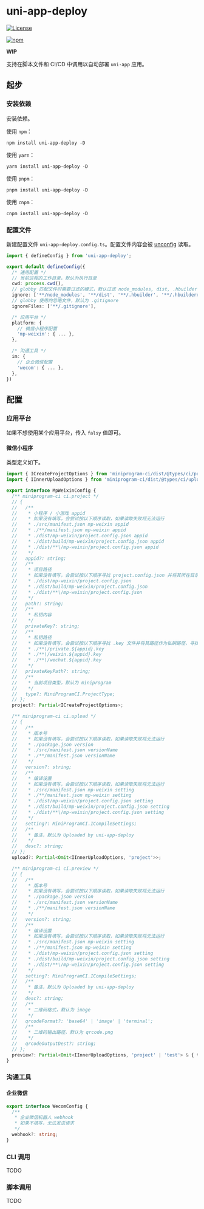 # uni-app-deploy

[![License](https://img.shields.io/github/license/ModyQyW/uni-helper)](https://github.com/ModyQyW/uni-helper/blob/main/LICENSE)

[![npm](https://img.shields.io/npm/v/uni-app-deploy)](https://www.npmjs.com/package/uni-app-deploy)

**WIP**

支持在脚本文件和 CI/CD 中调用以自动部署 `uni-app` 应用。

## 起步

### 安装依赖

安装依赖。

使用 `npm`：

```shell
npm install uni-app-deploy -D
```

使用 `yarn`：

```shell
yarn install uni-app-deploy -D
```

使用 `pnpm`：

```shell
pnpm install uni-app-deploy -D
```

使用 `cnpm`：

```shell
cnpm install uni-app-deploy -D
```

### 配置文件

新建配置文件 `uni-app-deploy.config.ts`。配置文件内容会被 [unconfig](https://github.com/antfu/unconfig) 读取。

```typescript
import { defineConfig } from 'uni-app-deploy';

export default defineConfig({
  /* 通用配置 */
  // 当前进程的工作目录，默认为执行目录
  cwd: process.cwd(),
  // globby 匹配文件时需要过滤的模式，默认过滤 node_modules, dist, .hbuilder, .hbuilderx
  ignore: ['**/node_modules', '**/dist', '**/.hbuilder', '**/.hbuilderx'],
  // globby 使用的忽略文件，默认为 .gitignore
  ignoreFiles: ['**/.gitignore'],

  /* 应用平台 */
  platform: {
    // 微信小程序配置
    'mp-weixin': { ... },
  },

  /* 沟通工具 */
  im: {
    // 企业微信配置
    'wecom': { ... },
  },
})
```

## 配置

### 应用平台

如果不想使用某个应用平台，传入 `falsy` 值即可。

#### 微信小程序

类型定义如下。

```typescript
import { ICreateProjectOptions } from 'miniprogram-ci/dist/@types/ci/project';
import { IInnerUploadOptions } from 'miniprogram-ci/dist/@types/ci/upload';

export interface MpWeixinConfig {
  /** miniprogram-ci ci.project */
  // {
  //   /**
  //    * 小程序 / 小游戏 appid
  //    * 如果没有填写，会尝试按以下顺序读取，如果读取失败将无法运行
  //    * ./src/manifest.json mp-weixin appid
  //    * ./**/manifest.json mp-weixin appid
  //    * ./dist/mp-weixin/project.config.json appid
  //    * ./dist/build/mp-weixin/project.config.json appid
  //    * ./dist/**\/mp-weixin/project.config.json appid
  //    */
  //   appid?: string;
  //   /**
  //    * 项目路径
  //    * 如果没有填写，会尝试按以下顺序寻找 project.config.json 并将其所在目录作为项目路径，如果寻找失败将无法运行
  //    * ./dist/mp-weixin/project.config.json
  //    * ./dist/build/mp-weixin/project.config.json
  //    * ./dist/**\/mp-weixin/project.config.json
  //    */
  //   path?: string;
  //   /**
  //    * 私钥内容
  //    */
  //   privateKey?: string;
  //   /**
  //    * 私钥路径
  //    * 如果没有填写，会尝试按以下顺序寻找 .key 文件并将其路径作为私钥路径，寻找失败不影响继续运行
  //    * ./**\/private.${appid}.key
  //    * ./**\/weixin.${appid}.key
  //    * ./**\/wechat.${appid}.key
  //    */
  //   privateKeyPath?: string;
  //   /**
  //    * 当前项目类型，默认为 miniprogram
  //    */
  //   type?: MiniProgramCI.ProjectType;
  // };
  project?: Partial<ICreateProjectOptions>;

  /** miniprogram-ci ci.upload */
  // {
  //   /**
  //    * 版本号
  //    * 如果没有填写，会尝试按以下顺序读取，如果读取失败将无法运行
  //    * ./package.json version
  //    * ./src/manifest.json versionName
  //    * ./**/manifest.json versionName
  //    */
  //   version?: string;
  //   /**
  //    * 编译设置
  //    * 如果没有填写，会尝试按以下顺序读取，如果读取失败将无法运行
  //    * ./src/manifest.json mp-weixin setting
  //    * ./**/manifest.json mp-weixin setting
  //    * ./dist/mp-weixin/project.config.json setting
  //    * ./dist/build/mp-weixin/project.config.json setting
  //    * ./dist/**\/mp-weixin/project.config.json setting
  //    */
  //   setting?: MiniProgramCI.ICompileSettings;
  //   /**
  //    * 备注，默认为 Uploaded by uni-app-deploy
  //    */
  //   desc?: string;
  // };
  upload?: Partial<Omit<IInnerUploadOptions, 'project'>>;

  /** miniprogram-ci ci.preview */
  // {
  //   /**
  //    * 版本号
  //    * 如果没有填写，会尝试按以下顺序读取，如果读取失败将无法运行
  //    * ./package.json version
  //    * ./src/manifest.json versionName
  //    * ./**/manifest.json versionName
  //    */
  //   version?: string;
  //   /**
  //    * 编译设置
  //    * 如果没有填写，会尝试按以下顺序读取，如果读取失败将无法运行
  //    * ./src/manifest.json mp-weixin setting
  //    * ./**/manifest.json mp-weixin setting
  //    * ./dist/mp-weixin/project.config.json setting
  //    * ./dist/build/mp-weixin/project.config.json setting
  //    * ./dist/**\/mp-weixin/project.config.json setting
  //    */
  //   setting?: MiniProgramCI.ICompileSettings;
  //   /**
  //    * 备注，默认为 Uploaded by uni-app-deploy
  //    */
  //   desc?: string;
  //   /**
  //    * 二维码格式，默认为 image
  //    */
  //   qrcodeFormat?: 'base64' | 'image' | 'terminal';
  //   /**
  //    * 二维码输出路径，默认为 qrcode.png
  //    */
  //   qrcodeOutputDest?: string;
  // };
  preview?: Partial<Omit<IInnerUploadOptions, 'project' | 'test'> & { test?: true }>;
}
```

### 沟通工具

#### 企业微信

```typescript
export interface WecomConfig {
  /**
   * 企业微信机器人 webhook
   * 如果不填写，无法发送请求
   */
  webhook?: string;
}
```

### CLI 调用

TODO

### 脚本调用

TODO
